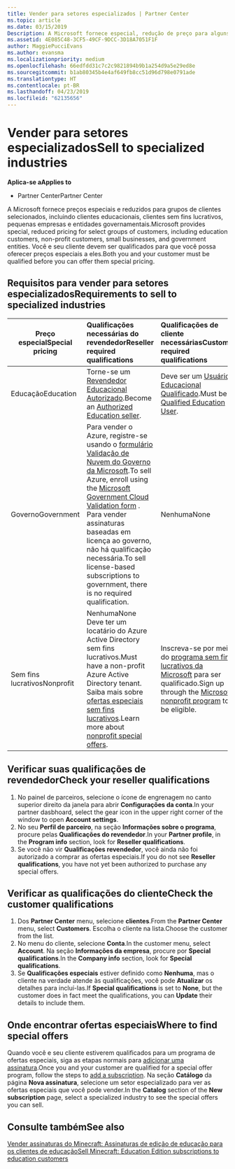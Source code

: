 ```yaml
---
title: Vender para setores especializados | Partner Center
ms.topic: article
ms.date: 03/15/2019
Description: A Microsoft fornece especial, redução de preço para alguns grupos de clientes, incluindo clientes de educação, os clientes sem fins lucrativos e usuários do governo.
ms.assetid: 4E085C48-3CF5-49CF-9DCC-3D18A7051F1F
author: MaggiePucciEvans
ms.author: evansma
ms.localizationpriority: medium
ms.openlocfilehash: 66edfdd31c7c2c9821894b9b1a254d9a5e29ed8e
ms.sourcegitcommit: b1ab80345b4e4af649fb8cc51d96d798e0791ade
ms.translationtype: HT
ms.contentlocale: pt-BR
ms.lasthandoff: 04/23/2019
ms.locfileid: "62135656"
---
```

# <a name="sell-to-specialized-industries"></a><span data-ttu-id="b1181-103">Vender para setores especializados</span><span class="sxs-lookup"><span data-stu-id="b1181-103">Sell to specialized industries</span></span>

<span data-ttu-id="b1181-104">**Aplica-se a**</span><span class="sxs-lookup"><span data-stu-id="b1181-104">**Applies to**</span></span>

-  <span data-ttu-id="b1181-105">Partner Center</span><span class="sxs-lookup"><span data-stu-id="b1181-105">Partner Center</span></span>

<span data-ttu-id="b1181-106">A Microsoft fornece preços especiais e reduzidos para grupos de clientes selecionados, incluindo clientes educacionais, clientes sem fins lucrativos, pequenas empresas e entidades governamentais.</span><span class="sxs-lookup"><span data-stu-id="b1181-106">Microsoft provides special, reduced pricing for select groups of customers, including education customers, non-profit customers, small businesses, and government entities.</span></span> <span data-ttu-id="b1181-107">Você e seu cliente devem ser qualificados para que você possa oferecer preços especiais a eles.</span><span class="sxs-lookup"><span data-stu-id="b1181-107">Both you and your customer must be qualified before you can offer them special pricing.</span></span> 

## <a name="requirements-to-sell-to-specialized-industries"></a><span data-ttu-id="b1181-108">Requisitos para vender para setores especializados</span><span class="sxs-lookup"><span data-stu-id="b1181-108">Requirements to sell to specialized industries</span></span>

|<span data-ttu-id="b1181-109">**Preço especial**</span><span class="sxs-lookup"><span data-stu-id="b1181-109">**Special pricing**</span></span>   |<span data-ttu-id="b1181-110">**Qualificações necessárias do revendedor**</span><span class="sxs-lookup"><span data-stu-id="b1181-110">**Reseller required qualifications**</span></span>   |<span data-ttu-id="b1181-111">**Qualificações de cliente necessárias**</span><span class="sxs-lookup"><span data-stu-id="b1181-111">**Customer required qualifications**</span></span>   |
|----------------------------|:---------------------------------|:------------------------------------------|
|<span data-ttu-id="b1181-112">Educação</span><span class="sxs-lookup"><span data-stu-id="b1181-112">Education</span></span>   |<span data-ttu-id="b1181-113">Torne-se um [Revendedor Educacional Autorizado](https://www.mepn.com).</span><span class="sxs-lookup"><span data-stu-id="b1181-113">Become an [Authorized Education seller](https://www.mepn.com).</span></span>   | <span data-ttu-id="b1181-114">Deve ser um [Usuário Educacional Qualificado](https://www.microsoftvolumelicensing.com/DocumentSearch.aspx?Mode=3&DocumentTypeId=7).</span><span class="sxs-lookup"><span data-stu-id="b1181-114">Must be a [Qualified Education User](https://www.microsoftvolumelicensing.com/DocumentSearch.aspx?Mode=3&DocumentTypeId=7).</span></span>   |
|<span data-ttu-id="b1181-115">Governo</span><span class="sxs-lookup"><span data-stu-id="b1181-115">Government</span></span>   |<span data-ttu-id="b1181-116">Para vender o Azure, registre-se usando o [formulário Validação de Nuvem do Governo da Microsoft](https://azuregov.microsoft.com/csp).</span><span class="sxs-lookup"><span data-stu-id="b1181-116">To sell Azure, enroll using the [Microsoft Government Cloud Validation form](https://azuregov.microsoft.com/csp) .</span></span> <span data-ttu-id="b1181-117">Para vender assinaturas baseadas em licença ao governo, não há qualificação necessária.</span><span class="sxs-lookup"><span data-stu-id="b1181-117">To sell license-based subscriptions to government, there is no required qualification.</span></span>|   <span data-ttu-id="b1181-118">Nenhuma</span><span class="sxs-lookup"><span data-stu-id="b1181-118">None</span></span>|
|<span data-ttu-id="b1181-119">Sem fins lucrativos</span><span class="sxs-lookup"><span data-stu-id="b1181-119">Nonprofit</span></span>  |<span data-ttu-id="b1181-120">Nenhuma</span><span class="sxs-lookup"><span data-stu-id="b1181-120">None</span></span><br><span data-ttu-id="b1181-121">Deve ter um locatário do Azure Active Directory sem fins lucrativos.</span><span class="sxs-lookup"><span data-stu-id="b1181-121">Must have a non-profit Azure Active Directory tenant.</span></span><br><span data-ttu-id="b1181-122">Saiba mais sobre [ofertas especiais sem fins lucrativos](https://assetsprod.microsoft.com/mpn/en-us/nonprofit-skus-in-csp-faq.pdf).</span><span class="sxs-lookup"><span data-stu-id="b1181-122">Learn more about [nonprofit special offers](https://assetsprod.microsoft.com/mpn/en-us/nonprofit-skus-in-csp-faq.pdf).</span></span>   |<span data-ttu-id="b1181-123">Inscreva-se por meio do [programa sem fins lucrativos da Microsoft](https://nonprofit.microsoft.com/#/register) para ser qualificado.</span><span class="sxs-lookup"><span data-stu-id="b1181-123">Sign up through the [Microsoft nonprofit program](https://nonprofit.microsoft.com/#/register) to be eligible.</span></span>   |


## <a name="check-your-reseller-qualifications"></a><span data-ttu-id="b1181-124">Verificar suas qualificações de revendedor</span><span class="sxs-lookup"><span data-stu-id="b1181-124">Check your reseller qualifications</span></span>

1.  <span data-ttu-id="b1181-125">No painel de parceiros, selecione o ícone de engrenagem no canto superior direito da janela para abrir **Configurações da conta**.</span><span class="sxs-lookup"><span data-stu-id="b1181-125">In your partner dasbhoard, select the gear icon in the upper right corner of the window to open **Account settings**.</span></span>
2.  <span data-ttu-id="b1181-126">No seu **Perfil de parceiro**, na seção **Informações sobre o programa**, procure pelas **Qualificações do revendedor**.</span><span class="sxs-lookup"><span data-stu-id="b1181-126">In your **Partner profile**, in the **Program info** section, look for **Reseller qualifications**.</span></span>
3.  <span data-ttu-id="b1181-127">Se você não vir **Qualificações revendedor**, você ainda não foi autorizado a comprar as ofertas especiais.</span><span class="sxs-lookup"><span data-stu-id="b1181-127">If you do not see **Reseller qualifications**, you have not yet been authorized to purchase any special offers.</span></span>

## <a name="check-the-customer-qualifications"></a><span data-ttu-id="b1181-128">Verificar as qualificações do cliente</span><span class="sxs-lookup"><span data-stu-id="b1181-128">Check the customer qualifications</span></span>

1.  <span data-ttu-id="b1181-129">Dos **Partner Center** menu, selecione **clientes**.</span><span class="sxs-lookup"><span data-stu-id="b1181-129">From the **Partner Center** menu, select **Customers**.</span></span> <span data-ttu-id="b1181-130">Escolha o cliente na lista.</span><span class="sxs-lookup"><span data-stu-id="b1181-130">Choose the customer from the list.</span></span>
2.  <span data-ttu-id="b1181-131">No menu do cliente, selecione **Conta**.</span><span class="sxs-lookup"><span data-stu-id="b1181-131">In the customer menu, select **Account**.</span></span> <span data-ttu-id="b1181-132">Na seção **Informações da empresa**, procure por **Special qualifications**.</span><span class="sxs-lookup"><span data-stu-id="b1181-132">In the **Company info** section, look for **Special qualifications**.</span></span>
3.  <span data-ttu-id="b1181-133">Se **Qualificações especiais** estiver definido como **Nenhuma**, mas o cliente na verdade atende às qualificações, você pode **Atualizar** os detalhes para incluí-las.</span><span class="sxs-lookup"><span data-stu-id="b1181-133">If **Special qualifications** is set to **None**, but the customer does in fact meet the qualifications, you can **Update** their details to include them.</span></span>

## <a name="where-to-find-special-offers"></a><span data-ttu-id="b1181-134">Onde encontrar ofertas especiais</span><span class="sxs-lookup"><span data-stu-id="b1181-134">Where to find special offers</span></span>

<span data-ttu-id="b1181-135">Quando você e seu cliente estiverem qualificados para um programa de ofertas especiais, siga as etapas normais para [adicionar uma assinatura](create-a-new-subscription.md).</span><span class="sxs-lookup"><span data-stu-id="b1181-135">Once you and your customer are qualified for a special offer program, follow the steps to [add a subscription](create-a-new-subscription.md).</span></span> <span data-ttu-id="b1181-136">Na seção **Catálogo** da página **Nova assinatura**, selecione um setor especializado para ver as ofertas especiais que você pode vender.</span><span class="sxs-lookup"><span data-stu-id="b1181-136">In the **Catalog** section of the **New subscription** page, select a specialized industry to see the special offers you can sell.</span></span>

## <a name="see-also"></a><span data-ttu-id="b1181-137">Consulte também</span><span class="sxs-lookup"><span data-stu-id="b1181-137">See also</span></span>

[<span data-ttu-id="b1181-138">Vender assinaturas do Minecraft: Assinaturas de edição de educação para os clientes de educação</span><span class="sxs-lookup"><span data-stu-id="b1181-138">Sell Minecraft: Education Edition subscriptions to education customers</span></span>](minecraft-subscriptions.md)


 

 

 



